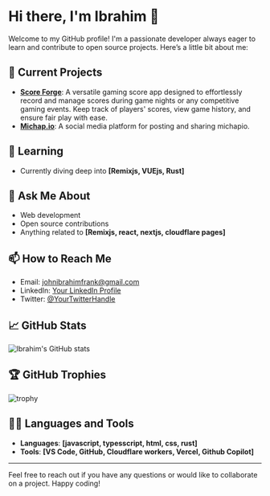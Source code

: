 # Hi there, I'm Ibrahim 👋

Welcome to my GitHub profile! I'm a passionate developer always eager to learn and contribute to open source projects. Here’s a little bit about me:

## 🔭 Current Projects

-   **[Score Forge]()**: A versatile gaming score app designed to effortlessly record and manage scores during game nights or any competitive gaming events. Keep track of players' scores, view game history, and ensure fair play with ease.
-   **[Michap.io]()**: A social media platform for posting and sharing michapio.

## 🌱 Learning

-   Currently diving deep into **[Remixjs, VUEjs, Rust]**

## 💬 Ask Me About

-   Web development
-   Open source contributions
-   Anything related to **[Remixjs, react, nextjs, cloudflare pages]**

## 📫 How to Reach Me

-   Email: [johnibrahimfrank@gmail.com](mailto:johnibrahimfrank@gmail.com)
-   LinkedIn: [Your LinkedIn Profile](https://www.linkedin.com/in/ibrahim-frank-john/)
-   Twitter: [@YourTwitterHandle](https://x.com/kidibra_)

<!-- ## ⚡ Fun Fact
- ! -->

## 📈 GitHub Stats

![Ibrahim's GitHub stats](https://github-readme-stats.vercel.app/api?username=IbrahimOwner2020&show_icons=true&theme=radical)

## 🏆 GitHub Trophies

![trophy](https://github-profile-trophy.vercel.app/?username=IbrahimOwner2020&theme=radical)

## 🧑‍💻 Languages and Tools

-   **Languages**: **[javascript, typesscript, html, css, rust]**
-   **Tools**: **[VS Code, GitHub, Cloudflare workers, Vercel, Github Copilot]**

<!-- ## 🤝 Contributions
- Contributing to **[Project Name](link-to-project)**: Brief description of your contributions. -->

---

Feel free to reach out if you have any questions or would like to collaborate on a project. Happy coding!
